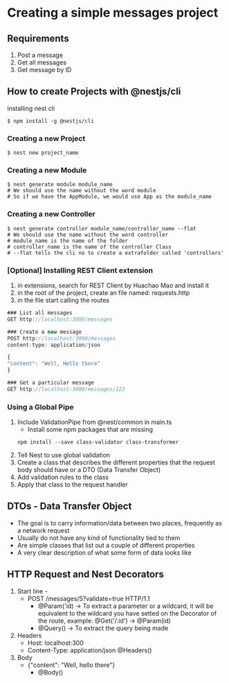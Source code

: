 # Creating a simple messages project

## Requirements

1. Post a message
2. Get all messages
3. Get message by ID

## How to create Projects with @nestjs/cli

installing nest cli

```Shell
$ npm install -g @nestjs/cli
```

### Creating a new Project

```Shell
$ nest new project_name
```

### Creating a new Module

```Shell
$ nest generate module module_name
# We should use the name without the word module
# So if we have the AppModule, we would use App as the module_name
```

### Creating a new Controller

```Shell
$ nest generate controller module_name/controller_name --flat
# We should use the name without the word controller
# module_name is the name of the folder
# controller_name is the name of the controller Class
# --flat tells the cli no to create a extrafolder called 'controllers'
```

### \[Optional] Installing REST Client extension

1. in extensions, search for REST Client by Huachao Mao and install it
2. in the root of the project, create an file named: requests.http
3. in the file start calling the routes

```js
### List all messages
GET http://localhost:3000/messages

### Create a new message
POST http://localhost:3000/messages
content-type: application/json

{
"content": "Well, Hello there"
}

### Get a particular message
GET http://localhost:3000/messages/123
```

### Using a Global Pipe

1. Include ValidationPipe from @nest/common in main.ts
   - Install some npm packages that are missing
   ```Shell
   npm install --save class-validator class-transformer
   ```
2. Tell Nest to use global validation
3. Create a class that describes the different properties that the request body should have or a DTO (Data Transfer Object)
4. Add validation rules to the class
5. Apply that class to the request handler

## DTOs - Data Transfer Object

- The goal is to carry information/data between two places, frequently as a network request
- Usually do not have any kind of functionality tied to them
- Are simple classes that list out a couple of different properties
- A very clear description of what some form of data looks like

## HTTP Request and Nest Decorators

1. Start line -
   - POST /messages/5?validate=true HTTP/1.1
     - @Param('id) -> To extract a parameter or a wildcard, it will be equivalent to the wildcard you have setted on the Decorator of the route, example: @Get('/:id') -> @Param(id)
     - @Query() -> To extract the query being made
2. Headers
   - Host: localhost:300
   - Content-Type: application/json
     @Headers()
3. Body
   - {"content": "Well, hello there"}
     - @Body()

